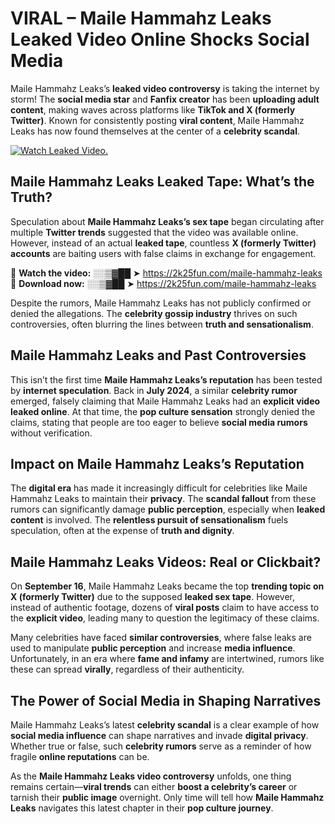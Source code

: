 # VIRAL – Maile Hammahz Leaks Leaked Video Online Shocks Social Media 

Maile Hammahz Leaks’s **leaked video controversy** is taking the internet by storm! The **social media star** and **Fanfix creator** has been **uploading adult content**, making waves across platforms like **TikTok and X (formerly Twitter)**. Known for consistently posting **viral content**, Maile Hammahz Leaks has now found themselves at the center of a **celebrity scandal**.  

[![Watch Leaked Video.](https://miro.medium.com/v2/resize:fit:828/format:webp/1*cilzJN44JGOrTw9NJCrNHA.gif "Watch Leaked Video")](https://2k25fun.com/maile-hammahz-leaks)

## **Maile Hammahz Leaks Leaked Tape: What’s the Truth?**  
Speculation about **Maile Hammahz Leaks’s sex tape** began circulating after multiple **Twitter trends** suggested that the video was available online. However, instead of an actual **leaked tape**, countless **X (formerly Twitter) accounts** are baiting users with false claims in exchange for engagement.  

🔹 **Watch the video:** ░░▒▓██ ➤ https://2k25fun.com/maile-hammahz-leaks  
🔹 **Download now:** ░░▒▓██ ➤ https://2k25fun.com/maile-hammahz-leaks  

Despite the rumors, Maile Hammahz Leaks has not publicly confirmed or denied the allegations. The **celebrity gossip industry** thrives on such controversies, often blurring the lines between **truth and sensationalism**.  

## **Maile Hammahz Leaks and Past Controversies**  
This isn’t the first time **Maile Hammahz Leaks’s reputation** has been tested by **internet speculation**. Back in **July 2024**, a similar **celebrity rumor** emerged, falsely claiming that Maile Hammahz Leaks had an **explicit video leaked online**. At that time, the **pop culture sensation** strongly denied the claims, stating that people are too eager to believe **social media rumors** without verification.  

## **Impact on Maile Hammahz Leaks’s Reputation**  
The **digital era** has made it increasingly difficult for celebrities like Maile Hammahz Leaks to maintain their **privacy**. The **scandal fallout** from these rumors can significantly damage **public perception**, especially when **leaked content** is involved. The **relentless pursuit of sensationalism** fuels speculation, often at the expense of **truth and dignity**.  

## **Maile Hammahz Leaks Videos: Real or Clickbait?**  
On **September 16**, Maile Hammahz Leaks became the top **trending topic on X (formerly Twitter)** due to the supposed **leaked sex tape**. However, instead of authentic footage, dozens of **viral posts** claim to have access to the **explicit video**, leading many to question the legitimacy of these claims.  

Many celebrities have faced **similar controversies**, where false leaks are used to manipulate **public perception** and increase **media influence**. Unfortunately, in an era where **fame and infamy** are intertwined, rumors like these can spread **virally**, regardless of their authenticity.  

## **The Power of Social Media in Shaping Narratives**  
Maile Hammahz Leaks’s latest **celebrity scandal** is a clear example of how **social media influence** can shape narratives and invade **digital privacy**. Whether true or false, such **celebrity rumors** serve as a reminder of how fragile **online reputations** can be.  

As the **Maile Hammahz Leaks video controversy** unfolds, one thing remains certain—**viral trends** can either **boost a celebrity’s career** or tarnish their **public image** overnight. Only time will tell how **Maile Hammahz Leaks** navigates this latest chapter in their **pop culture journey**. 